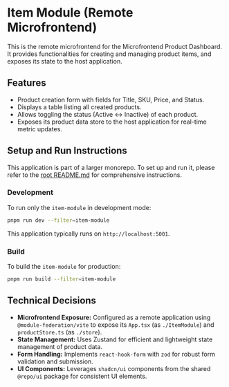# Item Module (Remote Microfrontend)

This is the remote microfrontend for the Microfrontend Product Dashboard. It provides functionalities for creating and managing product items, and exposes its state to the host application.

## Features

- Product creation form with fields for Title, SKU, Price, and Status.
- Displays a table listing all created products.
- Allows toggling the status (Active ↔ Inactive) of each product.
- Exposes its product data store to the host application for real-time metric updates.

## Setup and Run Instructions

This application is part of a larger monorepo. To set up and run it, please refer to the [root README.md](../../README.md) for comprehensive instructions.

### Development

To run only the `item-module` in development mode:

```bash
pnpm run dev --filter=item-module
```

This application typically runs on `http://localhost:5001`.

### Build

To build the `item-module` for production:

```bash
pnpm run build --filter=item-module
```

## Technical Decisions

- **Microfrontend Exposure:** Configured as a remote application using `@module-federation/vite` to expose its `App.tsx` (as `./ItemModule`) and `productStore.ts` (as `./store`).
- **State Management:** Uses Zustand for efficient and lightweight state management of product data.
- **Form Handling:** Implements `react-hook-form` with `zod` for robust form validation and submission.
- **UI Components:** Leverages `shadcn/ui` components from the shared `@repo/ui` package for consistent UI elements.